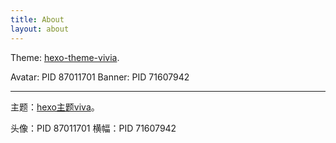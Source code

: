 ```yaml
---
title: About
layout: about
---
```


Theme: [hexo-theme-vivia](https://github.com/saicaca/hexo-theme-vivia).

Avatar: PID 87011701
Banner: PID 71607942

<hr>

主题：[hexo主题viva](https://github.com/saicaca/hexo-theme-vivia)。

头像：PID 87011701
横幅：PID 71607942
